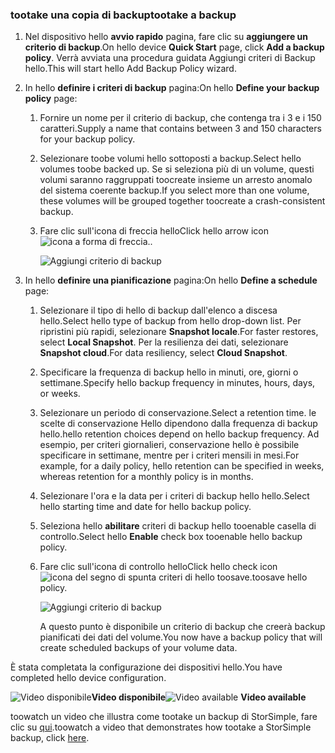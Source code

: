 <!--author=alkohli last changed: 9/17/15-->

### <a name="tootake-a-backup"></a><span data-ttu-id="ce8d3-101">tootake una copia di backup</span><span class="sxs-lookup"><span data-stu-id="ce8d3-101">tootake a backup</span></span>
1. <span data-ttu-id="ce8d3-102">Nel dispositivo hello **avvio rapido** pagina, fare clic su **aggiungere un criterio di backup**.</span><span class="sxs-lookup"><span data-stu-id="ce8d3-102">On hello device **Quick Start** page, click **Add a backup policy**.</span></span> <span data-ttu-id="ce8d3-103">Verrà avviata una procedura guidata Aggiungi criteri di Backup hello.</span><span class="sxs-lookup"><span data-stu-id="ce8d3-103">This will start hello Add Backup Policy wizard.</span></span> 
2. <span data-ttu-id="ce8d3-104">In hello **definire i criteri di backup** pagina:</span><span class="sxs-lookup"><span data-stu-id="ce8d3-104">On hello **Define your backup policy** page:</span></span>
   
   1. <span data-ttu-id="ce8d3-105">Fornire un nome per il criterio di backup, che contenga tra i 3 e i 150 caratteri.</span><span class="sxs-lookup"><span data-stu-id="ce8d3-105">Supply a name that contains between 3 and 150 characters for your backup policy.</span></span>
   2. <span data-ttu-id="ce8d3-106">Selezionare toobe volumi hello sottoposti a backup.</span><span class="sxs-lookup"><span data-stu-id="ce8d3-106">Select hello volumes toobe backed up.</span></span> <span data-ttu-id="ce8d3-107">Se si seleziona più di un volume, questi volumi saranno raggruppati toocreate insieme un arresto anomalo del sistema coerente backup.</span><span class="sxs-lookup"><span data-stu-id="ce8d3-107">If you select more than one volume, these volumes will be grouped together toocreate a crash-consistent backup.</span></span>
   3. <span data-ttu-id="ce8d3-108">Fare clic sull'icona di freccia hello</span><span class="sxs-lookup"><span data-stu-id="ce8d3-108">Click hello arrow icon</span></span> ![icona a forma di freccia](./media/storsimple-take-backup/HCS_ArrowIcon-include.png)<span data-ttu-id="ce8d3-110">.</span><span class="sxs-lookup"><span data-stu-id="ce8d3-110">.</span></span> 
      
      ![Aggiungi criterio di backup](./media/storsimple-take-backup/HCS_AddBackupPolicyWizard1M-include.png)
3. <span data-ttu-id="ce8d3-112">In hello **definire una pianificazione** pagina:</span><span class="sxs-lookup"><span data-stu-id="ce8d3-112">On hello **Define a schedule** page:</span></span>
   
   1. <span data-ttu-id="ce8d3-113">Selezionare il tipo di hello di backup dall'elenco a discesa hello.</span><span class="sxs-lookup"><span data-stu-id="ce8d3-113">Select hello type of backup from hello drop-down list.</span></span> <span data-ttu-id="ce8d3-114">Per ripristini più rapidi, selezionare **Snapshot locale**.</span><span class="sxs-lookup"><span data-stu-id="ce8d3-114">For faster restores, select **Local Snapshot**.</span></span> <span data-ttu-id="ce8d3-115">Per la resilienza dei dati, selezionare **Snapshot cloud**.</span><span class="sxs-lookup"><span data-stu-id="ce8d3-115">For data resiliency, select **Cloud Snapshot**.</span></span>
   2. <span data-ttu-id="ce8d3-116">Specificare la frequenza di backup hello in minuti, ore, giorni o settimane.</span><span class="sxs-lookup"><span data-stu-id="ce8d3-116">Specify hello backup frequency in minutes, hours, days, or weeks.</span></span>
   3. <span data-ttu-id="ce8d3-117">Selezionare un periodo di conservazione.</span><span class="sxs-lookup"><span data-stu-id="ce8d3-117">Select a retention time.</span></span> <span data-ttu-id="ce8d3-118">le scelte di conservazione Hello dipendono dalla frequenza di backup hello.</span><span class="sxs-lookup"><span data-stu-id="ce8d3-118">hello retention choices depend on hello backup frequency.</span></span> <span data-ttu-id="ce8d3-119">Ad esempio, per criteri giornalieri, conservazione hello è possibile specificare in settimane, mentre per i criteri mensili in mesi.</span><span class="sxs-lookup"><span data-stu-id="ce8d3-119">For example, for a daily policy, hello retention can be specified in weeks, whereas retention for a monthly policy is in months.</span></span>
   4. <span data-ttu-id="ce8d3-120">Selezionare l'ora e la data per i criteri di backup hello hello.</span><span class="sxs-lookup"><span data-stu-id="ce8d3-120">Select hello starting time and date for hello backup policy.</span></span>
   5. <span data-ttu-id="ce8d3-121">Seleziona hello **abilitare** criteri di backup hello tooenable casella di controllo.</span><span class="sxs-lookup"><span data-stu-id="ce8d3-121">Select hello **Enable** check box tooenable hello backup policy.</span></span> 
   6. <span data-ttu-id="ce8d3-122">Fare clic sull'icona di controllo hello</span><span class="sxs-lookup"><span data-stu-id="ce8d3-122">Click hello check icon</span></span> ![icona del segno di spunta](./media/storsimple-take-backup/HCS_CheckIcon-include.png) <span data-ttu-id="ce8d3-124">criteri di hello toosave.</span><span class="sxs-lookup"><span data-stu-id="ce8d3-124">toosave hello policy.</span></span>
      
      ![Aggiungi criterio di backup](./media/storsimple-take-backup/HCS_AddBackupPolicyWizard2M-include.png)
      
      <span data-ttu-id="ce8d3-126">A questo punto è disponibile un criterio di backup che creerà backup pianificati dei dati del volume.</span><span class="sxs-lookup"><span data-stu-id="ce8d3-126">You now have a backup policy that will create scheduled backups of your volume data.</span></span>

<span data-ttu-id="ce8d3-127">È stata completata la configurazione dei dispositivi hello.</span><span class="sxs-lookup"><span data-stu-id="ce8d3-127">You have completed hello device configuration.</span></span> 

<span data-ttu-id="ce8d3-128">![Video disponibile](./media/storsimple-take-backup/Video_icon.png)**Video disponibile**</span><span class="sxs-lookup"><span data-stu-id="ce8d3-128">![Video available](./media/storsimple-take-backup/Video_icon.png) **Video available**</span></span>

<span data-ttu-id="ce8d3-129">toowatch un video che illustra come tootake un backup di StorSimple, fare clic su [qui](https://azure.microsoft.com/documentation/videos/take-a-storsimple-backup/).</span><span class="sxs-lookup"><span data-stu-id="ce8d3-129">toowatch a video that demonstrates how tootake a StorSimple backup, click [here](https://azure.microsoft.com/documentation/videos/take-a-storsimple-backup/).</span></span>

